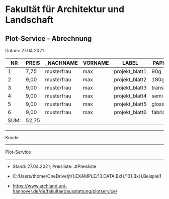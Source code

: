 ﻿# Fakultät für Architektur und Landschaft


## Plot-Service - Abrechnung


Datum: 27.04.2021

| NR   | PREIS | _NACHNAME  | VORNAME | LABEL          | PAPIER   | BxH      | DIM   | PAP. | TINT. | 
|------|-------|------------|---------|----------------|----------|----------|-------|------|-------|
| 1    | 7,75  | musterfrau | max     | projekt_blatt1 | 90g      | 841x1189 | 1,000 | 1,25 | 6,50  | 
| 2    | 9,00  | musterfrau | max     | projekt_blatt2 | 180g     | 841x1189 | 1,000 | 2,50 | 6,50  | 
| 3    | 9,00  | musterfrau | max     | projekt_blatt3 | trans    | 841x1189 | 1,000 | 2,50 | 6,50  | 
| 4    | 9,00  | musterfrau | max     | projekt_blatt4 | semi     | 841x1189 | 1,000 | 2,50 | 6,50  | 
| 5    | 9,00  | musterfrau | max     | projekt_blatt5 | glossy   | 841x1189 | 1,000 | 2,50 | 6,50  | 
| 6    | 9,00  | musterfrau | max     | projekt_blatt6 | fabriano | 841x1189 | 1,000 | 2,50 | 6,50  | 
| SUM: | 52,75 |            |         |                |          |          |       |      |       | 


---

Kunde

---

Plot-Service

---

* Stand: 27.04.2021; Preisliste: JtPreisliste

* C:/Users/thome/OneDrive/jt/1.EXAMPLE/13.DATA.BxH/131.BxH.Beispiel1

* <https://www.archland.uni-hannover.de/de/fakultaet/ausstattung/plotservice/>

